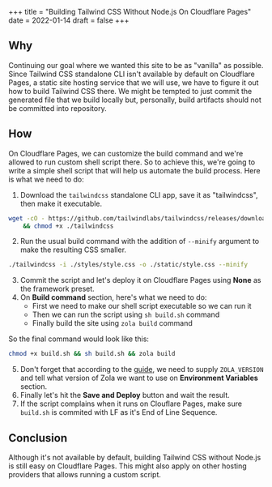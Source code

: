 +++
title = "Building Tailwind CSS Without Node.js On Cloudflare Pages"
date = 2022-01-14
draft = false
+++

## Why
Continuing our goal where we wanted this site to be as "vanilla" as possible. Since Tailwind CSS standalone CLI isn't available by default on Cloudflare Pages, a static site hosting service that we will use, we have to figure it out how to build Tailwind CSS there. We might be tempted to just commit the generated file that we build locally but, personally, build artifacts should not be committed into repository.
## How
On Cloudflare Pages, we can customize the build command and we're allowed to run custom shell script there. So to achieve this, we're going to write a simple shell script that will help us automate the build process. Here is what we need to do:
1. Download the `tailwindcss` standalone CLI app, save it as "tailwindcss", then make it executable.
```sh
wget -cO - https://github.com/tailwindlabs/tailwindcss/releases/download/v3.0.13/tailwindcss-linux-x64 > tailwindcss \
    && chmod +x ./tailwindcss
```
2. Run the usual build command with the addition of `--minify` argument to make the resulting CSS smaller.
```sh
./tailwindcss -i ./styles/style.css -o ./static/style.css --minify
```
3. Commit the script and let's deploy it on Cloudflare Pages using **None** as the framework preset.
4. On **Build command** section, here's what we need to do:
    - First we need to make our shell script executable so we can run it
    - Then we can run the script using `sh build.sh` command
    - Finally build the site using `zola build` command

So the final command would look like this:
```sh
chmod +x build.sh && sh build.sh && zola build
```
5. Don't forget that according to the [guide](https://developers.cloudflare.com/pages/framework-guides/deploy-a-zola-site#deploying-with-cloudflare-pages), we need to supply `ZOLA_VERSION` and tell what version of Zola we want to use on **Environment Variables** section.
6. Finally let's hit the **Save and Deploy** button and wait the result.
7. If the script complains when it runs on Clouflare Pages, make sure `build.sh` is commited with LF as it's End of Line Sequence.
## Conclusion
Although it's not available by default, building Tailwind CSS without Node.js is still easy on Cloudflare Pages. This might also apply on other hosting providers that allows running a custom script.